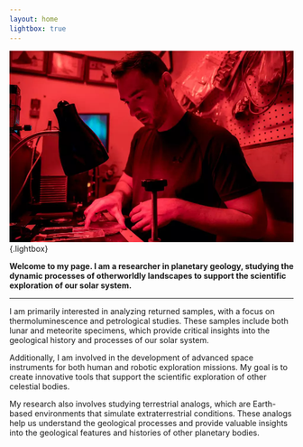 ```yaml
---
layout: home
lightbox: true
---
```

![](static/sehlke_TL_Lab.png){.lightbox}

**Welcome to my page. I am a researcher in planetary geology, studying the dynamic processes of otherworldly landscapes to support the scientific exploration of our solar system.**

---

I am primarily interested in analyzing returned samples, with a focus on thermoluminescence and petrological studies. These samples include both lunar and meteorite specimens, which provide critical insights into the geological history and processes of our solar system.

Additionally, I am involved in the development of advanced space instruments for both human and robotic exploration missions. My goal is to create innovative tools that support the scientific exploration of other celestial bodies.

My research also involves studying terrestrial analogs, which are Earth-based environments that simulate extraterrestrial conditions. These analogs help us understand the geological processes and provide valuable insights into the geological features and histories of other planetary bodies.

